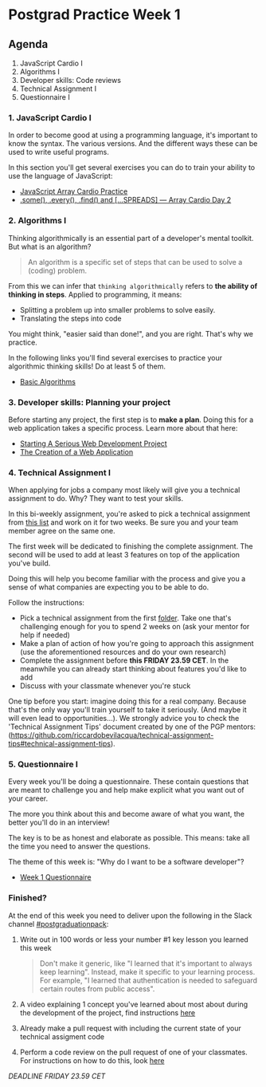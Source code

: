# Postgrad Practice Week 1

## Agenda

1. JavaScript Cardio I
2. Algorithms I
3. Developer skills: Code reviews
4. Technical Assignment I
5. Questionnaire I

### 1. JavaScript Cardio I

In order to become good at using a programming language, it's important to know the syntax. The various versions. And the different ways these can be used to write useful programs.

In this section you'll get several exercises you can do to train your ability to use the language of JavaScript:

- [JavaScript Array Cardio Practice](https://www.youtube.com/watch?v=HB1ZC7czKRs)
- [.some(), .every(), .find() and [...SPREADS] — Array Cardio Day 2](https://www.youtube.com/watch?v=QNmRfyNg1lw)

### 2. Algorithms I

Thinking algorithmically is an essential part of a developer's mental toolkit. But what is an algorithm?

> An algorithm is a specific set of steps that can be used to solve a (coding) problem.

From this we can infer that `thinking algorithmically` refers to **the ability of thinking in steps**. Applied to programming, it means:

- Splitting a problem up into smaller problems to solve easily.
- Translating the steps into code

You might think, "easier said than done!", and you are right. That's why we practice.

In the following links you'll find several exercises to practice your algorithmic thinking skills! Do at least 5 of them.

- [Basic Algorithms](https://www.freecodecamp.org/learn/javascript-algorithms-and-data-structures/basic-algorithm-scripting/)

### 3. Developer skills: Planning your project

Before starting any project, the first step is to **make a plan**. Doing this for a web application takes a specific process. Learn more about that here:

- [Starting A Serious Web Development Project](https://www.youtube.com/watch?v=gGGPTskb7c8)
- [The Creation of a Web Application](https://selftaughtcoders.com/creation-of-a-web-application/)

### 4. Technical Assignment I

When applying for jobs a company most likely will give you a technical assignment to do. Why? They want to test your skills.

In this bi-weekly assignment, you're asked to pick a technical assignment from [this list](./../technical-assignments/w1-w2) and work on it for two weeks. Be sure you and your team member agree on the same one.

The first week will be dedicated to finishing the complete assignment. The second will be used to add at least 3 features on top of the application you've build.

Doing this will help you become familiar with the process and give you a sense of what companies are expecting you to be able to do.

Follow the instructions:

- Pick a technical assignment from the first [folder](./../technical-assignments/w1-w2). Take one that's challenging enough for you to spend 2 weeks on (ask your mentor for help if needed)
- Make a plan of action of how you're going to approach this assignment (use the aforementioned resources and do your own research)
- Complete the assignment before **this FRIDAY 23.59 CET**. In the meanwhile you can already start thinking about features you'd like to add
- Discuss with your classmate whenever you're stuck

One tip before you start: imagine doing this for a real company. Because that's the only way you'll train yourself to take it seriously. (And maybe it will even lead to opportunities...). We strongly advice you to check the 'Technical Assignment Tips' document created by one of the PGP mentors: (https://github.com/riccardobevilacqua/technical-assignment-tips#technical-assignment-tips). 

### 5. Questionnaire I

Every week you'll be doing a questionnaire. These contain questions that are meant to challenge you and help make explicit what you want out of your career.

The more you think about this and become aware of what you want, the better you'll do in an interview!

The key is to be as honest and elaborate as possible. This means: take all the time you need to answer the questions.

The theme of this week is: "Why do I want to be a software developer"?

- [Week 1 Questionnaire](https://hackyourfuture.typeform.com/to/NYnztGB5)

### Finished?

At the end of this week you need to deliver upon the following in the Slack channel [#postgraduationpack](https://hackyourfuture.slack.com/archives/C010LE1F9U7):

1. Write out in 100 words or less your number #1 key lesson you learned this week

   > Don't make it generic, like "I learned that it's important to always keep learning". Instead, make it specific to your learning process. For example, "I learned that authentication is needed to safeguard certain routes from public access".

2. A video explaining 1 concept you've learned about most about during the development of the project, find instructions [here](./../how-to-record-concept.md)

3) Already make a pull request with including the current state of your technical assigment code

4) Perform a code review on the pull request of one of your classmates. For instructions on how to do this, look [here](./../how-to-code-review.md)

_DEADLINE FRIDAY 23.59 CET_

